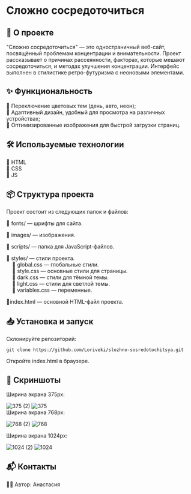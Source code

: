 # Сложно сосредоточиться

## 🚀 О проекте
"Сложно сосредоточиться" — это одностраничный веб-сайт, посвящённый проблемам концентрации и внимательности. Проект рассказывает о причинах рассеянности, факторах, которые мешают сосредоточиться, и методах улучшения концентрации. Интерфейс выполнен в стилистике ретро-футуризма с неоновыми элементами.

## ✨ Функциональность  
🔹 Переключение цветовых тем (день, авто, неон);  
🔹 Адаптивный дизайн, удобный для просмотра на различных устройствах;  
🔹 Оптимизированные изображения для быстрой загрузки страниц.

## 🛠 Используемые технологии
🔹 HTML  
🔹 CSS  
🔹 JS

## 📦 Структура проекта
Проект состоит из следующих папок и файлов:

🔹 fonts/ — шрифты для сайта.  

🔹 images/ — изображения.  

🔹 scripts/ — папка для JavaScript-файлов.  

🔹 styles/ — стили проекта.  
&nbsp;&nbsp;&nbsp;&nbsp;🔹 global.css — глобальные стили.  
&nbsp;&nbsp;&nbsp;&nbsp;🔹 style.css — основные стили для страницы.  
&nbsp;&nbsp;&nbsp;&nbsp;🔹 dark.css — стили для тёмной темы.  
&nbsp;&nbsp;&nbsp;&nbsp;🔹 light.css — стили для светлой темы.  
&nbsp;&nbsp;&nbsp;&nbsp;🔹 variables.css — переменные.  

🔹index.html — основной HTML-файл проекта.


## 📥 Установка и запуск

Склонируйте репозиторий:
```
git clone https://github.com/Loriveki/slozhno-sosredotochitsya.git
```

Откройте index.html в браузере.

## 📸 Скриншоты
Ширина экрана 375px:  
  
![375 (2)](https://github.com/user-attachments/assets/0495b53d-a259-48f9-ba33-7ba7f2e84010)
![375](https://github.com/user-attachments/assets/804205e9-3215-4574-8e2b-9939da63c444)  
Ширина экрана 768px: 

![768 (2)](https://github.com/user-attachments/assets/34c1d8b2-8f8f-4e4c-ba51-4fdbba943d78)
![768](https://github.com/user-attachments/assets/672d679f-1c82-4ccb-afbd-a09c5c15fbb5)  

Ширина экрана 1024px:  

![1024 (2)](https://github.com/user-attachments/assets/9908d7b9-20f9-4cc4-a132-004a4a284cee)
![1024](https://github.com/user-attachments/assets/69b14416-91b3-40f0-a8b9-c7ade8cd37dd)

## 📬 Контакты

👩‍💻 Автор: Анастасия




